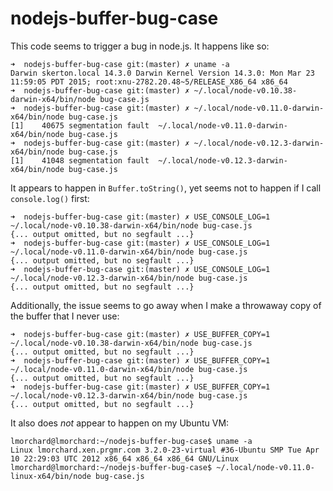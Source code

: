 # nodejs-buffer-bug-case

This code seems to trigger a bug in node.js. It happens like so:
```shell
➜  nodejs-buffer-bug-case git:(master) ✗ uname -a
Darwin skerton.local 14.3.0 Darwin Kernel Version 14.3.0: Mon Mar 23 11:59:05 PDT 2015; root:xnu-2782.20.48~5/RELEASE_X86_64 x86_64
➜  nodejs-buffer-bug-case git:(master) ✗ ~/.local/node-v0.10.38-darwin-x64/bin/node bug-case.js
➜  nodejs-buffer-bug-case git:(master) ✗ ~/.local/node-v0.11.0-darwin-x64/bin/node bug-case.js
[1]    40675 segmentation fault  ~/.local/node-v0.11.0-darwin-x64/bin/node bug-case.js
➜  nodejs-buffer-bug-case git:(master) ✗ ~/.local/node-v0.12.3-darwin-x64/bin/node bug-case.js
[1]    41048 segmentation fault  ~/.local/node-v0.12.3-darwin-x64/bin/node bug-case.js
```

It appears to happen in `Buffer.toString()`, yet seems not to happen if I call
`console.log()` first:
```shell
➜  nodejs-buffer-bug-case git:(master) ✗ USE_CONSOLE_LOG=1 ~/.local/node-v0.10.38-darwin-x64/bin/node bug-case.js
{... output omitted, but no segfault ...}
➜  nodejs-buffer-bug-case git:(master) ✗ USE_CONSOLE_LOG=1 ~/.local/node-v0.11.0-darwin-x64/bin/node bug-case.js
{... output omitted, but no segfault ...}
➜  nodejs-buffer-bug-case git:(master) ✗ USE_CONSOLE_LOG=1 ~/.local/node-v0.12.3-darwin-x64/bin/node bug-case.js
{... output omitted, but no segfault ...}
```

Additionally, the issue seems to go away when I make a throwaway copy of the
buffer that I never use:
```shell
➜  nodejs-buffer-bug-case git:(master) ✗ USE_BUFFER_COPY=1 ~/.local/node-v0.10.38-darwin-x64/bin/node bug-case.js
{... output omitted, but no segfault ...}
➜  nodejs-buffer-bug-case git:(master) ✗ USE_BUFFER_COPY=1 ~/.local/node-v0.11.0-darwin-x64/bin/node bug-case.js
{... output omitted, but no segfault ...}
➜  nodejs-buffer-bug-case git:(master) ✗ USE_BUFFER_COPY=1 ~/.local/node-v0.12.3-darwin-x64/bin/node bug-case.js
{... output omitted, but no segfault ...}
```

It also does *not* appear to happen on my Ubuntu VM:
```shell
lmorchard@lmorchard:~/nodejs-buffer-bug-case$ uname -a
Linux lmorchard.xen.prgmr.com 3.2.0-23-virtual #36-Ubuntu SMP Tue Apr 10 22:29:03 UTC 2012 x86_64 x86_64 x86_64 GNU/Linux
lmorchard@lmorchard:~/nodejs-buffer-bug-case$ ~/.local/node-v0.11.0-linux-x64/bin/node bug-case.js
```
